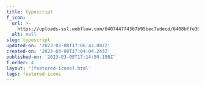 ```yaml
---
title: typescript
f_icon:
  url: >-
    https://uploads-ssl.webflow.com/640744774367b95bec7edecd/6408bffe39bebb7a1f787aa5_icon-typescript.svg
  alt: null
slug: typescript
updated-on: '2023-03-08T17:06:42.807Z'
created-on: '2023-03-08T17:04:04.243Z'
published-on: '2023-03-08T17:14:50.106Z'
f_order: 4
layout: '[featured-icons].html'
tags: featured-icons
---
```



